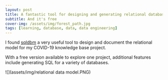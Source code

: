 ```yaml
---
layout: post
title: A fantastic tool for designing and generating relational database models
subtitle: And it's free
cover-img: /assets/img/forest_path.jpg
tags: [learning, database, data, data engineering]
---
```

I found [sqldbm](https://sqldbm.com/Home/) a very useful tool to design and document the relational model for my COVID-19 knowledge base project. 

With a free version available to explore one project, additional features include generating SQL for a variety of databases.

![](assets/img/relational data model.PNG)

